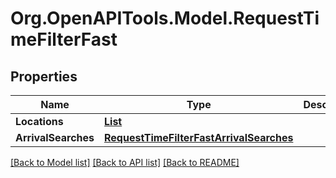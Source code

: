 # Org.OpenAPITools.Model.RequestTimeFilterFast
## Properties

Name | Type | Description | Notes
------------ | ------------- | ------------- | -------------
**Locations** | [**List<RequestLocation>**](RequestLocation.md) |  | 
**ArrivalSearches** | [**RequestTimeFilterFastArrivalSearches**](RequestTimeFilterFastArrivalSearches.md) |  | 

[[Back to Model list]](../README.md#documentation-for-models) [[Back to API list]](../README.md#documentation-for-api-endpoints) [[Back to README]](../README.md)

